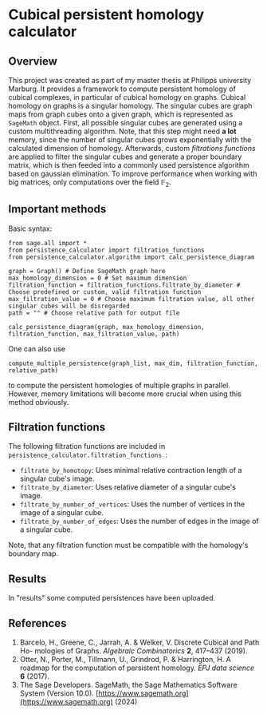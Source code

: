 # Cubical persistent homology calculator


## Overview

This project was created as part of my master thesis at Philipps university Marburg. It provides a framework to compute persistent homology of cubical complexes, in particular of cubical homology on graphs. Cubical homology on graphs is a singular homology. The singular cubes are graph maps from graph cubes onto a given graph, which is represented as $\texttt{SageMath}$ object. First, all possible singular cubes are generated using a custom multithreading algorithm. Note, that this step might need **a lot** memory, since the number of singular cubes grows exponentially with the calculated dimension of homology. Afterwards, custom *filtrations functions* are applied to filter the singular cubes and generate a proper boundary matrix, which is then feeded into a commonly used persistence algorithm based on gaussian elimination. To improve performance when working with big matrices, only computations over the field  $\mathbb{F}_2$.  

## Important methods

Basic syntax:
```
from sage.all import *  
from persistence_calculator import filtration_functions  
from persistence_calculator.algorithm import calc_persistence_diagram  

graph = Graph() # Define SageMath graph here
max_homology_dimension = 0 # Set maximum dimension
filtration_function = filtration_functions.filtrate_by_diameter # Choose predefined or custom, valid filtration function
max_filtration_value = 0 # Choose maximum filtration value, all other singular cubes will be disregarded
path = "" # Choose relative path for output file

calc_persistence_diagram(graph, max_homology_dimension, filtration_function, max_filtration_value, path)
```
One can also use
```
compute_multiple_persistence(graph_list, max_dim, filtration_function, relative_path)
```
to compute the persistent homologies of multiple graphs in parallel. However, memory limitations will become more crucial when using this method obviously.
## Filtration functions

The following filtration functions are included in ```persistence_calculator.filtration_functions ```:

 - ``` filtrate_by_homotopy ```: Uses minimal relative contraction length of a singular cube's image.
 - ``` filtrate_by_diameter ```: Uses relative diameter of a singular cube's image.
 - ``` filtrate_by_number_of_vertices ```: Uses the number of vertices in the image of a singular cube.
 - ``` filtrate_by_number_of_edges ```: Uses the number of edges in the image of a singular cube.

Note, that any filtration function  must be compatible with the homology's boundary map.
## Results

In "results" some computed persistences have been uploaded. 

## References
1. Barcelo, H., Greene, C., Jarrah, A. & Welker, V. Discrete Cubical and Path Ho-
mologies of Graphs. *Algebraic Combinatorics* **2**, 417–437 (2019).
2. Otter, N., Porter, M., Tillmann, U., Grindrod, P. & Harrington, H. A roadmap for
the computation of persistent homology. *EPJ data science* **6** (2017).
3. The Sage Developers. SageMath, the Sage Mathematics Software System (Version 10.0). [https://www.sagemath.org](https://www.sagemath.org) (2024)

